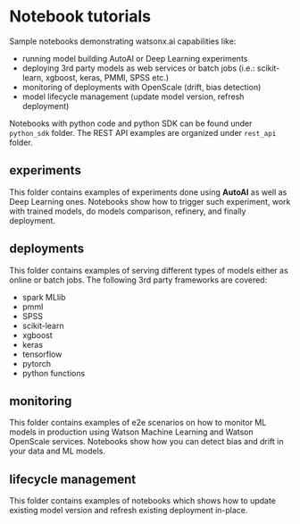 # Notebook tutorials
Sample notebooks demonstrating watsonx.ai capabilities like:
- running model building AutoAI or Deep Learning experiments
- deploying 3rd party models as web services or batch jobs (i.e.: scikit-learn, xgboost, keras, PMMl, SPSS etc.)
- monitoring of deployments with OpenScale (drift, bias detection)
- model lifecycle management (update model version, refresh deployment)


Notebooks with python code and python SDK can be found under `python_sdk` folder.
The REST API examples are organized under `rest_api` folder.


## experiments
This folder contains examples of experiments done using **AutoAI** as well as Deep Learning ones.
Notebooks show how to trigger such experiment, work with trained models, do models comparison, refinery, and finally deployment.


## deployments
This folder contains examples of serving different types of models either as online or batch jobs.
The following 3rd party frameworks are covered:
- spark MLlib
- pmml
- SPSS
- scikit-learn
- xgboost
- keras
- tensorflow
- pytorch
- python functions


## monitoring
This folder contains examples of e2e scenarios on how to monitor ML models in production using Watson Machine Learning and Watson OpenScale services.
Notebooks show how you can detect bias and drift in your data and ML models.


## lifecycle management
This folder contains examples of notebooks which shows how to update existing model version and refresh existing deployment in-place.
